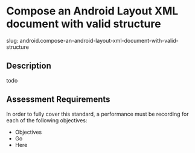 
# Compose an Android Layout XML document with valid structure

slug: android.compose-an-android-layout-xml-document-with-valid-structure

## Description
todo

## Assessment Requirements
In order to fully cover this standard, a performance must be recording for each of the following objectives:

- Objectives
- Go
- Here

          